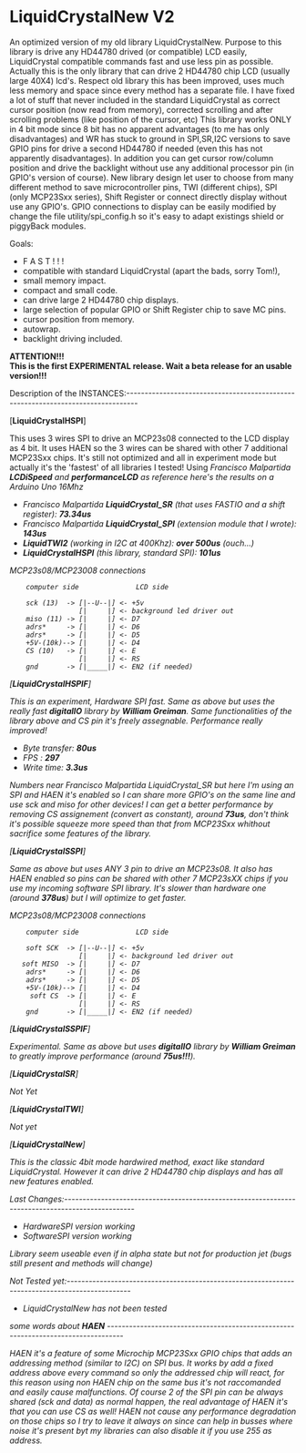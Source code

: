 LiquidCrystalNew V2
===================

An optimized version of my old library LiquidCrystalNew.
Purpose to this library is drive any HD44780 drived (or compatible) LCD easily, LiquidCrystal compatible commands
fast and use less pin as possible. Actually this is the only library that can drive 2 HD44780 chip LCD (usually large
40X4) lcd's.
Respect old library this has been improved, uses much less memory and space since every method has a separate file.
I have fixed a lot of stuff that never included in the standard LiquidCrystal as correct cursor position (now read from memory),
corrected scrolling and after scrolling problems (like position of the cursor, etc)
This library works ONLY in 4 bit mode since 8 bit has no apparent advantages (to me has only disadvantages) and WR has
stuck to ground in SPI,SR,I2C versions to save GPIO pins for drive a second HD44780 if needed (even this has not
apparently disadvantages). In addition you can get cursor row/column position and drive the backlight without use any
additional processor pin (in GPIO's version of course). New library design let user to choose from many different method
to save microcontroller pins, TWI (different chips), SPI (only MCP23Sxx series), Shift Register or connect directly display
without use any GPIO's.
GPIO connections to display can be easily modified by change the file utility/spi_config.h so it's easy to adapt existings
 shield or piggyBack modules.

Goals:

 - F A S T ! ! !
 - compatible with standard LiquidCrystal (apart the bads, sorry Tom!),
 - small memory impact.
 - compact and small code.
 - can drive large 2 HD44780 chip displays.
 - large selection of popular GPIO or Shift Register chip to save MC pins.
 - cursor position from memory.
 - autowrap.
 - backlight driving included.

<div><b>ATTENTION!!!</b></div>
<b>This is the first EXPERIMENTAL release. Wait a beta release for an usable version!!!</b>

Description of the INSTANCES:---------------------------------------------------------------------------------

[<b>LiquidCrystalHSPI</b>]

This uses 3 wires SPI to drive an MCP23s08 connected to the LCD display as 4 bit. It uses HAEN so the 3 wires can be
shared with other 7 additional MCP23Sxx chips.
It's still not optimized and all in experiment mode but actually it's the 'fastest' of all libraries I tested!
Using <i>Francisco Malpartida</b> <b>LCDiSpeed</b> and <b>performanceLCD</b> as reference here's the results on a Arduino Uno 16Mhz

 - Francisco Malpartida <b>LiquidCrystal_SR</b> (that uses FASTIO and a shift register):  <b>73.34us</b>
 - Francisco Malpartida <b>LiquidCrystal_SPI</b> (extension module that I wrote): <b>143us</b>
 - <b>LiquidTWI2</b> (working in I2C at 400Khz): <b>over 500us</b> (ouch...)
 - <b>LiquidCrystalHSPI</b> (this library, standard SPI): <b>101us</b>



MCP23s08/MCP23008 connections

        computer side              LCD side
                           
        sck (13)  -> [|--U--|] <- +5v
                     [|     |] <- background led driver out
        miso (11) -> [|     |] <- D7
        adrs*     -> [|     |] <- D6
        adrs*     -> [|     |] <- D5
        +5V-(10k)--> [|     |] <- D4
        CS (10)   -> [|     |] <- E
                     [|     |] <- RS
        gnd       -> [|_____|] <- EN2 (if needed)
        
[<b>LiquidCrystalHSPIF</b>]

This is an experiment, Hardware SPI fast.
Same as above but uses the really fast <b>digitalIO</b> library by <b>William Greiman</b>.
Same functionalities of the library above and CS pin it's freely assegnable. Performance really improved!

 - Byte transfer: <b>80us</b>
 - FPS : <b>297</b>
 - Write time: <b>3.3us</b>

Numbers near Francisco Malpartida LiquidCrystal_SR but here I'm using an SPI and HAEN it's enabled so I can share more
GPIO's on the same line and use sck and miso for other devices!
I can get a better performance by removing CS assignement (convert as constant), around <b>73us</b>,
 don't think it's possible squeeze more speed than that from MCP23Sxx whithout sacrifice some features of the library.

[<b>LiquidCrystalSSPI</b>]

Same as above but uses ANY 3 pin to drive an MCP23s08. It also has HAEN enabled so pins can be shared with other 7 MCP23sXX
chips if you use my incoming software SPI library. It's slower than hardware one (around <b>378us</b>) but I will optimize to
get faster.

MCP23s08/MCP23008 connections

        computer side              LCD side
                           
        soft SCK  -> [|--U--|] <- +5v
                     [|     |] <- background led driver out
       soft MISO  -> [|     |] <- D7
        adrs*     -> [|     |] <- D6
        adrs*     -> [|     |] <- D5
        +5V-(10k)--> [|     |] <- D4
         soft CS  -> [|     |] <- E
                     [|     |] <- RS
        gnd       -> [|_____|] <- EN2 (if needed)
        
[<b>LiquidCrystalSSPIF</b>]

Experimental.
Same as above but uses <b>digitalIO</b> library by <b>William Greiman</b> to greatly improve performance (around <b>75us!!!</b>).

[<b>LiquidCrystalSR</b>]

Not Yet

[<b>LiquidCrystalTWI</b>]

Not yet

[<b>LiquidCrystalNew</b>]

This is the classic 4bit mode hardwired method, exact like standard LiquidCrystal. However it can drive 2 HD44780 chip displays
and has all new features enabled.


Last Changes:-------------------------------------------------------------------------------------------------

 - HardwareSPI version working
 - SoftwareSPI version working
 
 Library seem useable even if in alpha state but not for production jet (bugs still present and methods will change)

Not Tested yet:-----------------------------------------------------------------------------------------------

 - LiquidCrystalNew has not been tested


some words about <b>HAEN</b> ----------------------------------------------------------------------------------

HAEN it's a feature of some Microchip MCP23Sxx GPIO chips that adds an addressing method (similar to I2C) on SPI bus.
It works by add a fixed address above every command so only the addressed chip will react, for this reason using 
non HAEN chip on the same bus it's not raccomanded and easily cause malfunctions. Of course 2 of the SPI pin can be
always shared (sck and data) as normal happen, the real advantage of HAEN it's that you can use CS as well!
HAEN not cause any performance degradation on those chips so I try to leave it always on since can help in busses
where noise it's present byt my libraries can also disable it if you use 255 as address.

